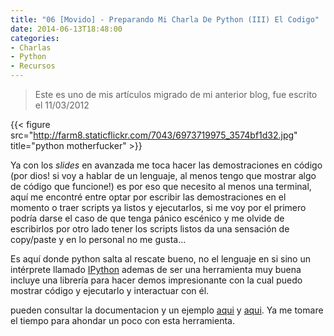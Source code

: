 ```yaml
---
title: "06 [Movido] - Preparando Mi Charla De Python (III) El Codigo"
date: 2014-06-13T18:48:00
categories:
- Charlas
- Python
- Recursos
---
```


> Este es uno de mis artículos migrado de mi anterior blog, fue escrito el
> 11/03/2012

{{< figure src="http://farm8.staticflickr.com/7043/6973719975_3574bf1d32.jpg" title="python motherfucker" >}}

Ya con los *slides* en avanzada me toca hacer las demostraciones en código (por dios! 
si voy a hablar de un lenguaje, al menos tengo que mostrar algo de código que
funcione!) es por eso que necesito al menos una terminal, aquí me encontré entre
optar por escribir las demostraciones en el momento o traer scripts ya listos y
ejecutarlos, si me voy por el primero podría darse el caso de que tenga pánico
escénico y me olvide de escribirlos por otro lado tener los scripts listos da
una sensación de copy/paste y en lo personal no me gusta...

Es aquí donde python salta al rescate bueno, no el lenguaje en si sino un
intérprete llamado [IPython][0] ademas de ser una herramienta muy buena incluye una
librería para hacer demos impresionante con la cual puedo mostrar código y
ejecutarlo y interactuar con él.

pueden consultar la documentacion y un ejemplo [aqui][1] y [aqui][2].
Ya me tomare el tiempo para ahondar un poco con esta herramienta.


[0]: http://ipython.org/
[1]: http://ipython.org/ipython-doc/stable/api/generated/IPython.lib.demo.html
[2]: http://ipython.org/ipython-doc/stable/interactive/reference.html#interactive-demos-with-ipython
